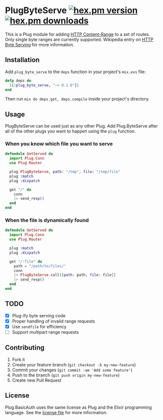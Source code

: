 # PlugByteServe [![hex.pm version](https://img.shields.io/hexpm/v/plug_byte_serve.svg)](https://hex.pm/packages/plug_byte_serve) [![hex.pm downloads](https://img.shields.io/hexpm/dt/plug_byte_serve.svg)](https://hex.pm/packages/plug_byte_serve)

This is a Plug module for adding [HTTP Content-Range][rfc-content-range] to a set of routes. Only single byte ranges are currently supported.
Wikipedia entry on [HTTP Byte Serving][wiki-byte-serving] for more information.

## Installation

Add `plug_byte_serve` to the `deps` function in your project's `mix.exs` file:

```elixir
defp deps do
  [{:plug_byte_serve, "~> 0.1.0"}]
end
```

Then run `mix do deps.get, deps.compile` inside your project's directory.

## Usage

PlugByteServe can be used just as any other Plug. Add Plug.ByteServe after all of the other plugs you want to happen using the `plug` function.

### When you know which file you want to serve
```elixir
defmodule GetServed do
  import Plug.Conn
  use Plug.Router

  plug PlugByteServe, path: "/tmp", file: "/tmp/file"
  plug :match
  plug :dispatch

  get "/" do
    conn
    |> send_resp()
  end
end
```

### When the file is dynamically found
``` elixir
defmodule GetServed do
  import Plug.Conn
  use Plug.Router

  plug :match
  plug :dispatch

  get "/:file" do
    path = "/path/to/files/"
    conn
    |> PlugByteServe.call([path: path, file: file])
    |> send_resp()
  end
end
```

## TODO

- [x] Plug-ify byte serving code
- [x] Proper handling of invalid range requests
- [x] Use `sendfile` for efficiency
- [ ] Support multipart range requests

## Contributing

1. Fork it
2. Create your feature branch (`git checkout -b my-new-feature`)
3. Commit your changes (`git commit -am 'Add some feature'`)
4. Push to the branch (`git push origin my-new-feature`)
5. Create new Pull Request

## License

Plug.BasicAuth uses the same license as Plug and the Elixir programming language. See the [license file](https://raw.githubusercontent.com/masteinhauser/plug_byte_serve/master/LICENSE) for more information.

[wiki-byte-serving]: http://en.wikipedia.org/wiki/Byte_serving "Wikipedia - HTTP Byte Serving"
[rfc-content-range]: http://www.w3.org/Protocols/rfc2616/rfc2616-sec14.html#sec14.16 "RFC2616 - Content-Range"
